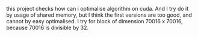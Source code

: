 this project checks how can i optimalise algorithm on cuda. And I try do it by usage of shared memory, but I think the first versions are too good, and cannot by easy optimalised. I try for block of dimension 70016 x 70016, because 70016 is divisible by 32.